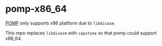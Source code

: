 # pomp-x86_64

[POMP](https://github.com/junxzm1990/pomp) only supports x86 platform due to `libdisasm`.

This repo replaces `libdisasm` with `capstone` so that pomp could support x86_64.

